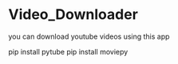 # Video_Downloader
you can download youtube videos using this app

pip install pytube
pip install moviepy
